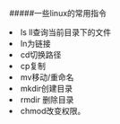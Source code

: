 #####一些linux的常用指令
<li>ls ll查询当前目录下的文件
<li>ln为链接
<li>cd切换路径
<li>cp复制
<li>mv移动/重命名
<li>mkdir创建目录
<li>rmdir 删除目录
<li>chmod改变权限。